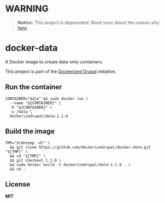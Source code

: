 # WARNING

> **Notice:** *This project is deprecated. Read more about the reason why [here](https://github.com/dockerizedrupal/docker-data/issues/1).*

# docker-data

A Docker image to create data-only containers.

This project is part of the [Dockerized Drupal](https://dockerizedrupal.com/) initiative.

## Run the container

    CONTAINER="data" && sudo docker run \
      --name "${CONTAINER}" \
      -h "${CONTAINER}" \
      -v /data \
      dockerizedrupal/data:1.1.0
      
## Build the image

    TMP="$(mktemp -d)" \
      && git clone https://github.com/dockerizedrupal/docker-data.git "${TMP}" \
      && cd "${TMP}" \
      $$ git checkout 1.1.0 \
      && sudo docker build -t dockerizedrupal/data:1.1.0 . \
      && cd -

## License

**MIT**
